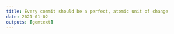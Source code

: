 ```yaml
---
title: Every commit should be a perfect, atomic unit of change
date: 2021-01-02
outputs: [gemtext]
---
```


